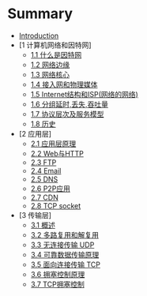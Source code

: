 # Summary

* [Introduction](README.md)
* [1 计算机网络和因特网]
    * [1.1 什么是因特网](1/1_1.md)
    * [1.2 网络边缘](1/1_2.md)
    * [1.3 网络核心](1/1_3.md)
    * [1.4 接入网和物理媒体](1/1_4.md)
    * [1.5 Internet结构和ISP(网络的网络)](1/1_5.md)
    * [1.6 分组延时,丢失,吞吐量](1/1_6.md)
    * [1.7 协议层次及服务模型](1/1_7.md)
    * [1.8 历史](1/1_8.md)
* [2 应用层]
    * [2.1 应用层原理](2/2_1.md)
    * [2.2 Web与HTTP](2/2_2.md)
    * [2.3 FTP](2/2_3.md)
    * [2.4 Email](2/2_4.md)
    * [2.5 DNS](2/2_5.md)
    * [2.6 P2P应用](2/2_6.md)
    * [2.7 CDN](2/2_7.md)
    * [2.8 TCP socket](2/2_8.md)
* [3 传输层]
    * [3.1 概述](3/3_1.md)
    * [3.2 多路复用和解复用](3/3_2.md)
    * [3.3 无连接传输 UDP](3/3_3.md)
    * [3.4 可靠数据传输原理](3/3_4.md)
    * [3.5 面向连接传输 TCP](3/3_5.md)
    * [3.6 拥塞控制原理](3/3_6.md)
    * [3.7 TCP拥塞控制](3/3_7.md)

